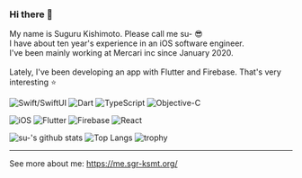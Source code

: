 ### Hi there 👋

My name is Suguru Kishimoto. Please call me su- 😎  
I have about ten year's experience in an iOS software engineer.  
I've been mainly working at Mercari inc since January 2020.  
<br />
Lately, I've been developing an app with Flutter and Firebase. That's very interesting :star:


![Swift/SwiftUI](https://img.shields.io/badge/Swift-ffac45.svg?style=for-the-badge) 
![Dart](https://img.shields.io/badge/Dart-00b4ab.svg?style=for-the-badge) 
![TypeScript](https://img.shields.io/badge/TypeScript-blue.svg?style=for-the-badge) 
![Objective-C](https://img.shields.io/badge/Objective--c-blue.svg?style=for-the-badge) 

![iOS](https://img.shields.io/badge/iOS-blue.svg?style=for-the-badge)
![Flutter](https://img.shields.io/badge/Flutter-0175c2.svg?style=for-the-badge)
![Firebase](https://img.shields.io/badge/Firebase-FFCA28.svg?style=for-the-badge)
![React](https://img.shields.io/badge/React-00d8ff.svg?style=for-the-badge)

![su-'s github stats](https://github-readme-stats.vercel.app/api?username=sgr-ksmt&count_private=true) ![Top Langs](https://github-readme-stats.vercel.app/api/top-langs/?username=sgr-ksmt&layout=compact)
![trophy](https://github-profile-trophy.vercel.app/?username=sgr-ksmt)

---

See more about me: https://me.sgr-ksmt.org/

<!--
**sgr-ksmt/sgr-ksmt** is a ✨ _special_ ✨ repository because its `README.md` (this file) appears on your GitHub profile.

Here are some ideas to get you started:

- 🔭 I’m currently working on ...
- 🌱 I’m currently learning ...
- 👯 I’m looking to collaborate on ...
- 🤔 I’m looking for help with ...
- 💬 Ask me about ...
- 📫 How to reach me: ...
- 😄 Pronouns: ...
- ⚡ Fun fact: ...
-->
